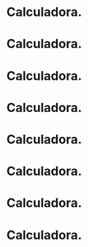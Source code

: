 # Calculadora.
# Calculadora.
# Calculadora.
# Calculadora.
# Calculadora.
# Calculadora.
# Calculadora.
# Calculadora.
